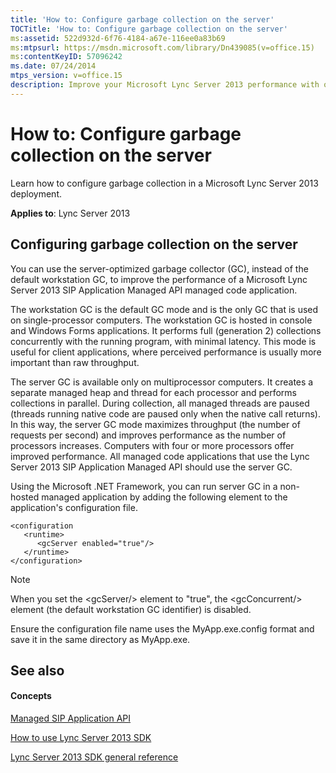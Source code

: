 ```yaml
---
title: 'How to: Configure garbage collection on the server'
TOCTitle: 'How to: Configure garbage collection on the server'
ms:assetid: 522d932d-6f76-4184-a67e-116ee0a83b69
ms:mtpsurl: https://msdn.microsoft.com/library/Dn439085(v=office.15)
ms:contentKeyID: 57096242
ms.date: 07/24/2014
mtps_version: v=office.15
description: Improve your Microsoft Lync Server 2013 performance with our guide on configuring server-optimized garbage collection. Learn more now.
---
```


# How to: Configure garbage collection on the server

Learn how to configure garbage collection in a Microsoft Lync Server 2013 deployment.


**Applies to**: Lync Server 2013

## Configuring garbage collection on the server

You can use the server-optimized garbage collector (GC), instead of the default workstation GC, to improve the performance of a Microsoft Lync Server 2013 SIP Application Managed API managed code application.

The workstation GC is the default GC mode and is the only GC that is used on single-processor computers. The workstation GC is hosted in console and Windows Forms applications. It performs full (generation 2) collections concurrently with the running program, with minimal latency. This mode is useful for client applications, where perceived performance is usually more important than raw throughput.

The server GC is available only on multiprocessor computers. It creates a separate managed heap and thread for each processor and performs collections in parallel. During collection, all managed threads are paused (threads running native code are paused only when the native call returns). In this way, the server GC mode maximizes throughput (the number of requests per second) and improves performance as the number of processors increases. Computers with four or more processors offer improved performance. All managed code applications that use the Lync Server 2013 SIP Application Managed API should use the server GC.

Using the Microsoft .NET Framework, you can run server GC in a non-hosted managed application by adding the following element to the application's configuration file.

    <configuration
       <runtime>
          <gcServer enabled="true"/>
       </runtime>
    </configuration>


> [!NOTE]
> <P>When you set the &lt;gcServer/&gt; element to "true", the &lt;gcConcurrent/&gt; element (the default workstation GC identifier) is disabled.</P>



Ensure the configuration file name uses the MyApp.exe.config format and save it in the same directory as MyApp.exe.

## See also

#### Concepts

[Managed SIP Application API](managed-sip-application-api.md)

[How to use Lync Server 2013 SDK](how-to-use-lync-server-2013-sdk.md)

[Lync Server 2013 SDK general reference](lync-server-2013-sdk-general-reference.md)

